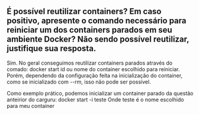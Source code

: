 ## É possível reutilizar containers? Em caso positivo, apresente o comando necessário para reiniciar um dos containers parados em seu ambiente Docker? Não sendo possível reutilizar, justifique sua resposta.

<p> Sim. No geral conseguimos reutilizar containers parados através do comado: docker start id ou nome do container escolhido para reiniciar. Porém, dependendo da configuração feita na inicialização do container, como se inicializado com --rm, isso não pode ser possível. </p>

<p>Como exemplo prático, podemos inicializar um container parado da questão anteirior do carguru:
 docker start -i teste
 Onde teste é o nome escolhido para meu container</p>

